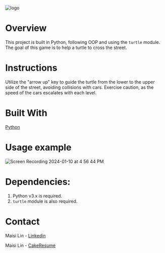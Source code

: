 ![logo](https://user-images.githubusercontent.com/37813839/118495072-352a2b00-b6f9-11eb-92a5-da08862d58df.png)


# Overview
This project is built in Python, following OOP and using the `turtle` module. The goal of this game is to help a turtle to cross the street.

# Instructions
Utilize the "arrow up" key to guide the turtle from the lower to the upper side of the street, avoiding collisions with cars. Exercise caution, as the speed of the cars escalates with each level.


# Built With
[Python](https://www.python.org/downloads/)


# Usage example
![Screen Recording 2024-01-10 at 4 56 44 PM](https://github.com/maisi1120/photo/assets/156170308/750ba127-8f2d-44fb-9011-1e274132c202)


# Dependencies:

1. Python v3.x is required.
2. `turtle` module is also required.

# Contact
Maisi Lin - [Linkedin](https://www.linkedin.com/in/maisi-lin-b66503228/)

Maisi Lin - [CakeResume](https://www.cakeresume.com/dashboard)
